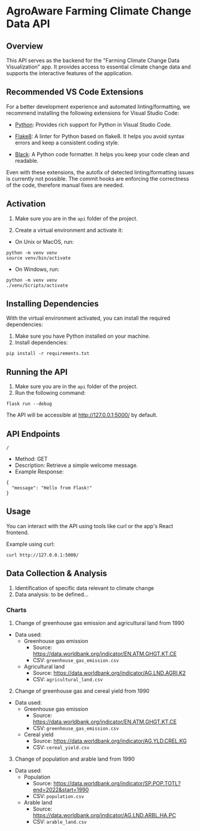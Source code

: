 # AgroAware Farming Climate Change Data API

## Overview

This API serves as the backend for the "Farming Climate Change Data Visualization" app. It provides access to essential climate change data and supports the interactive features of the application.

## Recommended VS Code Extensions

For a better development experience and automated linting/formatting, we recommend installing the following extensions for Visual Studio Code:

- [Python](https://marketplace.visualstudio.com/items?itemName=ms-python.python): Provides rich support for Python in Visual Studio Code.

- [Flake8](https://marketplace.visualstudio.com/items?itemName=me-dutour-mathieu.vscode-flake8): A linter for Python based on flake8. It helps you avoid syntax errors and keep a consistent coding style.

- [Black](https://marketplace.visualstudio.com/items?itemName=ms-python.vscode-pylance): A Python code formatter. It helps you keep your code clean and readable.

Even with these extensions, the autofix of detected linting/formatting issues is currently not possible. The commit hooks are enforcing the correctness of the code, therefore manual fixes are needed.

## Activation

1. Make sure you are in the `api` folder of the project.

2. Create a virtual environment and activate it:

- On Unix or MacOS, run:

```
python -m venv venv
source venv/bin/activate
```

- On Windows, run:

```
python -m venv venv
./venv/Scripts/activate
```

## Installing Dependencies

With the virtual environment activated, you can install the required dependencies:

1. Make sure you have Python installed on your machine.
2. Install dependencies:

```
pip install -r requirements.txt
```

## Running the API

1. Make sure you are in the `api` folder of the project.
2. Run the following command:

```
flask run --debug
```

The API will be accessible at http://127.0.0.1:5000/ by default.

## API Endpoints

`/`

- Method: GET
- Description: Retrieve a simple welcome message.
- Example Response:

```
{
  "message": "Hello from Flask!"
}
```

## Usage

You can interact with the API using tools like curl or the app's React frontend.

Example using curl:

```
curl http://127.0.0.1:5000/
```

## Data Collection & Analysis

1. Identification of specific data relevant to climate change
2. Data analysis: to be defined...

### Charts

1. Change of greenhouse gas emission and agricultural land from 1990

- Data used:
  - Greenhouse gas emission
    - Source: https://data.worldbank.org/indicator/EN.ATM.GHGT.KT.CE
    - CSV: `greenhouse_gas_emission.csv`
  - Agricultural land
    - Source: https://data.worldbank.org/indicator/AG.LND.AGRI.K2
    - CSV: `agricultural_land.csv`

2. Change of greenhouse gas and cereal yield from 1990

- Data used:
  - Greenhouse gas emission
    - Source: https://data.worldbank.org/indicator/EN.ATM.GHGT.KT.CE
    - CSV: `greenhouse_gas_emission.csv`
  - Cereal yield
    - Source: https://data.worldbank.org/indicator/AG.YLD.CREL.KG
    - CSV: `cereal_yield.csv`

3. Change of population and arable land from 1990

- Data used:
  - Population
    - Source: https://data.worldbank.org/indicator/SP.POP.TOTL?end=2022&start=1990
    - CSV: `population.csv`
  - Arable land
    - Source: https://data.worldbank.org/indicator/AG.LND.ARBL.HA.PC
    - CSV: `arable_land.csv`
